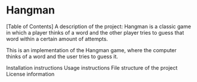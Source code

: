 # Hangman
[Table of Contents]
A description of the project:
Hangman is a classic game in which a player thinks of a word and the other player tries to guess that word within a certain amount of attempts.

This is an implementation of the Hangman game, where the computer thinks of a word and the user tries to guess it. 

Installation instructions
Usage instructions
File structure of the project
License information
